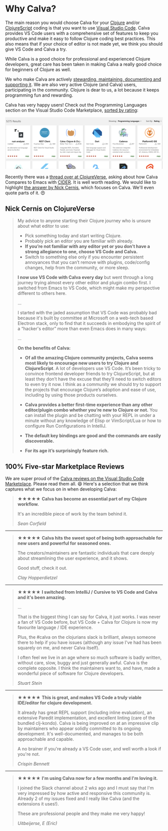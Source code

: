 # Why Calva?

The main reason you would choose Calva for your [Clojure](https://clojure.org) and/or [ClojureScript](https://clojurescript.org) coding is that you want to use [Visual Studio Code](https://code.visualstudio.com/). Calva provides VS Code users with a comprehensive set of features to keep you productive and make it easy to follow Clojure coding best practices. This also means that if your choice of editor is not made yet, we think you should give VS Code and Calva a try.

While Calva is a good choice for professional and experienced Clojure developers, great care has been taken in making Calva a really good choice for beginners of Clojure as well.

We who make Calva are actively [stewarding, maintaining, documenting and supporting it](https://github.com/BetterThanTomorrow/calva/wiki#the-tao-of-calva). We are also very active Clojure (and Calva) users, participating in the community. Clojure is dear to us, a lot because it keeps programming fun and rewarding.

Calva has very happy users! Check out the Programming Languages section on the Visual Studio Code Marketplace, [sorted by rating](https://marketplace.visualstudio.com/search?target=VSCode&category=Programming%20Languages&sortBy=Rating):

![VS Code Extensions by Rating](/images/vscode-extension-by-rating.png)

Recently there was a [thread over at ClojureVerse](https://clojureverse.org/t/gnu-emacs-cider-vs-vs-code-calva/7829/26), asking about how Calva Compares to Emacs with [CIDER](https://cider.mx). It is well worth reading. We would like to highlight [the answer by Nick Cernis](https://clojureverse.org/t/gnu-emacs-cider-vs-vs-code-calva/7829/26), which focuses on Calva. We'll even quote parts of it. 😍

## Nick Cernis on ClojureVerse

> My advice to anyone starting their Clojure journey who is unsure about what editor to use:
>
> - Pick something today and start writing Clojure.
> - Probably pick an editor you are familiar with already.
> - **If you’re not familiar with any editor yet or you don’t have a strong allegiance to one, choose VS Code and Calva.**
> - Switch to something else only if you encounter persistent annoyances that you can’t remove with plugins, code/config changes, help from the community, or more sleep.
>
> **I now use VS Code with Calva every day** but went through a long journey trying almost every other editor and plugin combo first. I switched from Emacs to VS Code, which might make my perspective different to others here.
>
> …
>
> I started with the jaded assumption that VS Code was probably bad because it's built by committee at Microsoft on a web-tech based Electron stack, only to find that it succeeds in embodying the spirit of a “hacker's editor” more than even Emacs does in many ways: 
>
> …
>
> **On the benefits of Calva:**
> 
> - **Of all the amazing Clojure community projects, Calva seems most likely to encourage new users to try Clojure and ClojureScript**. A lot of developers use VS Code. It’s been tricky to convince frontend developer friends to try ClojureScript, but at least they don’t have the excuse that they’ll need to switch editors to even try it now. I think as a community we should try to support the projects that encourage Clojure’s adoption and ease of use, including by using those products ourselves.
> 
> - **Calva provides a better first-time experience than any other editor/plugin combo whether you’re new to Clojure or not.** You can install the plugin and be chatting with your REPL in under a minute without any knowledge of Elisp or VimScript/Lua or how to configure Run Configurations in IntelliJ.
> - **The default key bindings are good and the commands are easily discoverable.**
> - **For its age it’s surprisingly feature rich.**

## 100% Five-star Marketplace Reviews

We are super proud of the [Calva reviews on the Visual Studio Code Marketplace](https://marketplace.visualstudio.com/items?itemName=betterthantomorrow.calva&ssr=false#review-details). Please read them all. 😄 Here's a selection that we think captures what we focus on in when developing Calva:

> ★️️️️️★️️️️️★️️️️️★️️️️️★️️️️️ **Calva has become an essential part of my Clojure workflow.**
>
> It's an incredible piece of work by the team behind it.
>
> _Sean Corfield_

---

> ★️️️️️★️️️️️★️️️️️★️️️️️★️️️️️ **Calva hits the sweet spot of being both approachable for new users and powerful for seasoned ones.**
> 
> The creators/maintainers are fantastic individuals that care deeply about streamlining the user experience, and it shows.
>
> Good stuff, check it out.
>
> _Clay Hopperdietzel_

---

> ★️️️️️★️️️️️★️️️️️★️️️️️★️️️️️ **I switched from IntelliJ / Cursive to VS Code and Calva and it's been amazing.**
> 
> ...
>
> That is the biggest thing I can say for Calva, it just works. I was never a fan of VS Code before, but VS Code + Calva for Clojure is now my favourite language / IDE experience.
>
> Plus, the #calva on the clojurians slack is brilliant, always someone there to help if you have issues (although any issue I've had has been squarely on me, and never Calva itself).
>
> I often feel we live in an age where so much software is badly written, without care, slow, buggy and just generally awful. Calva is the complete opposite. I think the maintainers want to, and have, made a wonderful piece of software for Clojure developers.
>
> _Stuart Stein_

---

> ★️️️️️★️️️️️★️️️️️★️️️️️★️️️️️ **This is great, and makes VS Code a truly viable IDE/editor for clojure development.**
>
> It already has great REPL support (including inline evaluation), an extensive Paredit implementation, and excellent linting (care of the bundled clj-kondo). Calva is being improved on at an impressive clip by maintainers who appear solidly committed to its ongoing development. It's well-documented, and manages to be both approachable and capable.
>
> A no brainer if you're already a VS Code user, and well worth a look if you're not.
> 
> _Crispin Bennett_

---

> ★️️️️️★️️️️️★️️️️️★️️️️️★️️️️️ **I'm using Calva now for a few months and I'm loving it.**
>
> I joined the Slack channel about 2 wks ago and I must say that I'm very impressed by how active and responsive this community is. Already 2 of my issues fixed and I really like Calva (and the extensions it uses!).
>
> These are professional people and they make me very happy!
> 
> _Uitbeijerse, E (Eric)_

